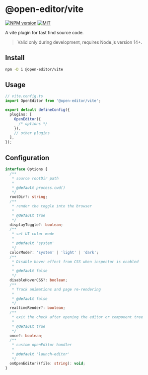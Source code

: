 # @open-editor/vite

[![NPM version](https://img.shields.io/npm/v/@open-editor/vite?color=)](https://www.npmjs.com/package/@open-editor/vite)
[![MIT](https://img.shields.io/github/license/zjxxxxxxxxx/open-editor)](https://opensource.org/licenses/MIT)

A vite plugin for fast find source code.

> Valid only during development, requires Node.js version 14+.

## Install

```bash
npm -D i @open-editor/vite
```

## Usage

```ts
// vite.config.ts
import OpenEditor from '@open-editor/vite';

export default defineConfig({
  plugins: [
    OpenEditor({
      /* options */
    }),
    // other plugins
  ],
});
```

## Configuration

```ts
interface Options {
  /**
   * source rootDir path
   *
   * @default process.cwd()
   */
  rootDir?: string;
  /**
   * render the toggle into the browser
   *
   * @default true
   */
  displayToggle?: boolean;
  /**
   * set UI color mode
   *
   * @default 'system'
   */
  colorMode?: 'system' | 'light' | 'dark';
  /**
   * Disable hover effect from CSS when inspector is enabled
   *
   * @default false
   */
  disableHoverCSS?: boolean;
  /**
   * Track animations and page re-rendering
   *
   * @default false
   */
  realtimeRender?: boolean;
  /**
   * exit the check after opening the editor or component tree
   *
   * @default true
   */
  once?: boolean;
  /**
   * custom openEditor handler
   *
   * @default 'launch-editor'
   */
  onOpenEditor?(file: string): void;
}
```
